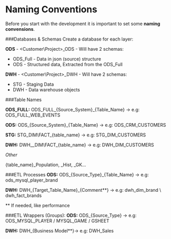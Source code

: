 # Naming Conventions
Before you start with the development it is important to set some **naming convensions**.


###Databases & Schemas
Create a database for each layer:

**ODS** - <Customer\Project>_ODS - Will have 2 schemas: 
* ODS_Full - Data in json (source) structure
* ODS - Structured data, Extracted from the ODS_Full 

**DWH** - <Customer\Project>_DWH - Will have 2 schemas:
* STG - Staging Data
* DWH - Data warehouse objects

 
###Table Names

**ODS_FULL:** ODS_FULL_{Source_System}_{Table_Name} → e.g: ODS_FULL_WEB_EVENTS

**ODS:** ODS_{Source_System}_{Table_Name} → e.g: ODS_CRM_CUSTOMERS

**STG:** STG_DIM\FACT_{table_name} → e.g: STG_DIM_CUSTOMERS

**DWH:** DWH__DIM\FACT_{table_name} → e.g: DWH_DIM_CUSTOMERS

_Other_

{table_name}_Population, _Hist, _GK...

###ETL Processes
**ODS:** ODS_{Source_Type}_{Table_Name} → e.g: ods_mysql_player_brand

**DWH:** DWH_{Target_Table_Name}_{Comment**} → e.g: dwh_dim_brand \ dwh_fact_brands

** If needed, like performance

###ETL Wrappers (Groups):
**ODS:** ODS_{Source_Type} → e.g: ODS_MYSQL_PLAYER / MYSQL_GAME / GSHEET

**DWH:** DWH_{Business Model**}→ e.g: DWH_Sales



